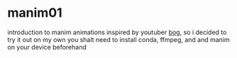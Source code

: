 # manim01
introduction to manim animations
inspired by youtuber [bog](https://www.youtube.com/@bogxd), so i decided to try it out on my own
you shalt need to install conda, ffmpeg, and and manim on your device beforehand

